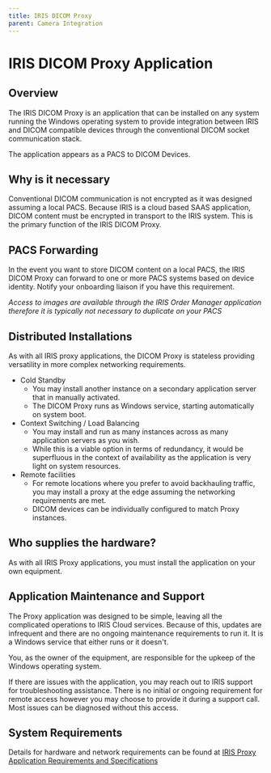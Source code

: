 ```yaml
---
title: IRIS DICOM Proxy
parent: Camera Integration
---
```



# IRIS DICOM Proxy Application

## Overview
The IRIS DICOM Proxy is an application that can be installed on any system running the Windows operating system to provide integration between IRIS and DICOM compatible devices through the conventional DICOM socket communication stack.  

The application appears as a PACS to DICOM Devices. 

## Why is it necessary
Conventional DICOM communication is not encrypted as it was designed assuming a local PACS.  Because IRIS is a cloud based SAAS application, DICOM content must be encrypted in transport to the IRIS system.  This is the primary function of the IRIS DICOM Proxy.

## PACS Forwarding
In the event you want to store DICOM content on a  local PACS, the IRIS DICOM Proxy can forward to one or more PACS systems based on device identity.  Notify your onboarding liaison if you have this requirement.  

*Access to images are available through the IRIS Order Manager application therefore it is typically not necessary to duplicate on your PACS*

## Distributed Installations
As with all IRIS proxy applications, the DICOM Proxy is stateless providing versatility in more complex networking requirements.  

- Cold Standby
    - You may install another instance on a secondary application server that in manually activated.  
    - The DICOM Proxy runs as Windows service, starting automatically on system boot.  
- Context Switching / Load Balancing
    - You may install and run as many instances across as many application servers as you wish.
    - While this is a viable option in terms of redundancy, it would be superfluous in the context of availability as the application is very light on system resources.
- Remote facilities
    - For remote locations where you prefer to avoid backhauling traffic, you may install a proxy at the edge assuming the networking requirements are met.  
    - DICOM devices can be individually configured to match Proxy instances. 

## Who supplies the hardware?
As with all IRIS Proxy applications, you must install the application on your own equipment.

## Application Maintenance and Support
The Proxy application was designed to be simple, leaving all the complicated operations to IRIS Cloud services.  Because of this, updates are infrequent and there are no ongoing maintenance requirements to run it.  It is a Windows service that either runs or it doesn't.

You, as the owner of the equipment, are responsible for the upkeep of the Windows operating system.  

If there are issues with the application, you may reach out to IRIS support for troubleshooting assistance.  There is no initial or ongoing requirement for remote access however you may choose to provide it during a support call.  Most issues can be diagnosed without this access.

## System Requirements
Details for hardware and network requirements can be found at [IRIS Proxy Application Requirements and Specifications](/docs/integration/EMRProxyReqAndSpecs/)